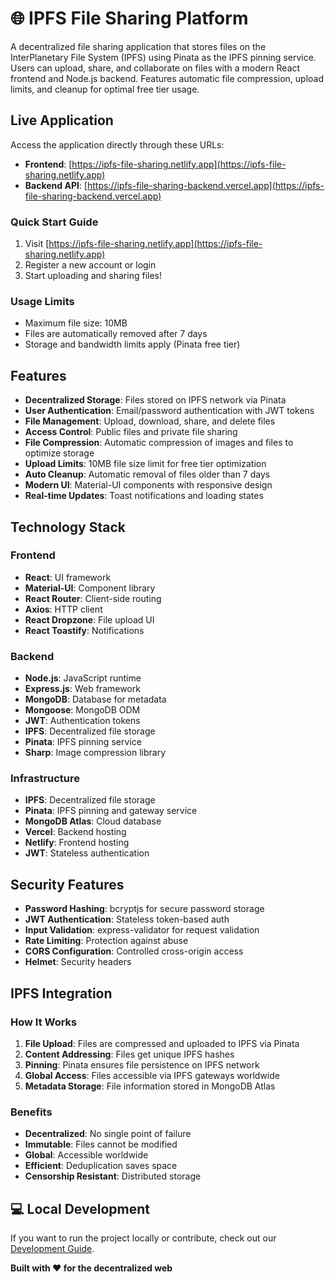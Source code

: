 # 🌐 IPFS File Sharing Platform

A decentralized file sharing application that stores files on the InterPlanetary File System (IPFS) using Pinata as the IPFS pinning service. Users can upload, share, and collaborate on files with a modern React frontend and Node.js backend. Features automatic file compression, upload limits, and cleanup for optimal free tier usage.

## Live Application

Access the application directly through these URLs:

- **Frontend**: [https://ipfs-file-sharing.netlify.app](https://ipfs-file-sharing.netlify.app)
- **Backend API**: [https://ipfs-file-sharing-backend.vercel.app](https://ipfs-file-sharing-backend.vercel.app)

### Quick Start Guide
1. Visit [https://ipfs-file-sharing.netlify.app](https://ipfs-file-sharing.netlify.app)
2. Register a new account or login
3. Start uploading and sharing files!

### Usage Limits
- Maximum file size: 10MB
- Files are automatically removed after 7 days
- Storage and bandwidth limits apply (Pinata free tier)

## Features

- **Decentralized Storage**: Files stored on IPFS network via Pinata
- **User Authentication**: Email/password authentication with JWT tokens
- **File Management**: Upload, download, share, and delete files
- **Access Control**: Public files and private file sharing
- **File Compression**: Automatic compression of images and files to optimize storage
- **Upload Limits**: 10MB file size limit for free tier optimization
- **Auto Cleanup**: Automatic removal of files older than 7 days
- **Modern UI**: Material-UI components with responsive design
- **Real-time Updates**: Toast notifications and loading states

## Technology Stack

### Frontend
- **React**: UI framework
- **Material-UI**: Component library
- **React Router**: Client-side routing
- **Axios**: HTTP client
- **React Dropzone**: File upload UI
- **React Toastify**: Notifications

### Backend
- **Node.js**: JavaScript runtime
- **Express.js**: Web framework
- **MongoDB**: Database for metadata
- **Mongoose**: MongoDB ODM
- **JWT**: Authentication tokens
- **IPFS**: Decentralized file storage
- **Pinata**: IPFS pinning service
- **Sharp**: Image compression library

### Infrastructure
- **IPFS**: Decentralized file storage
- **Pinata**: IPFS pinning and gateway service
- **MongoDB Atlas**: Cloud database
- **Vercel**: Backend hosting
- **Netlify**: Frontend hosting
- **JWT**: Stateless authentication

## Security Features

- **Password Hashing**: bcryptjs for secure password storage
- **JWT Authentication**: Stateless token-based auth
- **Input Validation**: express-validator for request validation
- **Rate Limiting**: Protection against abuse
- **CORS Configuration**: Controlled cross-origin access
- **Helmet**: Security headers

## IPFS Integration

### How It Works
1. **File Upload**: Files are compressed and uploaded to IPFS via Pinata
2. **Content Addressing**: Files get unique IPFS hashes
3. **Pinning**: Pinata ensures file persistence on IPFS network
4. **Global Access**: Files accessible via IPFS gateways worldwide
5. **Metadata Storage**: File information stored in MongoDB Atlas

### Benefits
- **Decentralized**: No single point of failure
- **Immutable**: Files cannot be modified
- **Global**: Accessible worldwide
- **Efficient**: Deduplication saves space
- **Censorship Resistant**: Distributed storage

## 💻 Local Development

If you want to run the project locally or contribute, check out our [Development Guide](DEVELOPMENT.md).


**Built with ❤️ for the decentralized web**